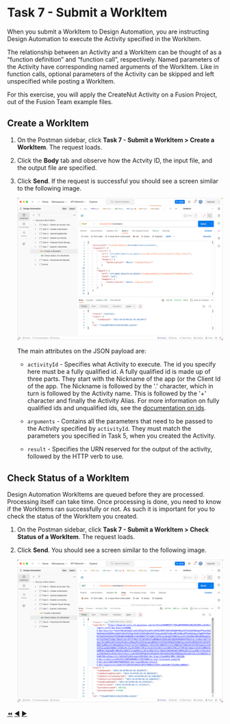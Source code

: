# Task 7 - Submit a WorkItem

When you submit a WorkItem to Design Automation, you are instructing Design Automation to execute the Activity specified in the WorkItem.

The relationship between an Activity and a WorkItem can be thought of as a “function definition” and “function call”, respectively.
Named parameters of the Activity have corresponding named arguments of the WorkItem.
Like in function calls, optional parameters of the Activity can be skipped and left unspecified while posting a WorkItem.

For this exercise, you will apply the CreateNut Activity on a Fusion Project, out of the Fusion Team example files.

## Create a WorkItem

1. On the Postman sidebar, click **Task 7 - Submit a WorkItem > Create a WorkItem**. The request loads.

2. Click the **Body** tab and observe how the Actvity ID, the input file, and the output file are specified.

3. Click **Send**. If the request is successful you should see a screen similar to the following image.

    ![deleteWallsResultUrl](../images/task7-result_url.png "deleteWallsResultUrl")

    The main attributes on the JSON payload are:

    - `activityId` - Specifies what Activity to execute. The id you specify here must be a fully qualified id. A fully qualified id is made up of three parts. They start with the Nickname of the app (or the Client Id of the app. The Nickname is followed by the '.' character, which in turn is followed by the Activity name. This is followed by the '+' character and finally the Activity Alias. For more information on fully qualified ids and unqualified ids, see the [documentation on ids](https://aps.autodesk.com/en/docs/design-automation/v3/developers_guide/aliases-and-ids/#ids).

    - `arguments` - Contains all the parameters that need to be passed to the Activity specified by `activityId`. They must match the parameters you specified in Task 5, when you created the Activity.

    - `result` - Specifies the URN reserved for the output of the activity, followed by the HTTP verb to use.


## Check Status of a WorkItem

Design Automation WorkItems are queued before they are processed. Processing itself can take time. Once processing is done, you need to know if the WorkItems ran successfully or not. As such it is important for you to check the status of the WorkItem you created.

1. On the Postman sidebar, click **Task 7 - Submit a WorkItem > Check Status of a WorkItem**. The request loads.

2. Click **Send**. You should see a screen similar to the following image.

    ![WorkItem Status check result](../images/task7-check_status.png "WorkItem Status check result")

[:rewind:](../readme.md "readme.md") [:arrow_backward:](task-6.md "Previous task") [:arrow_forward:](task-8.md "Next task")
